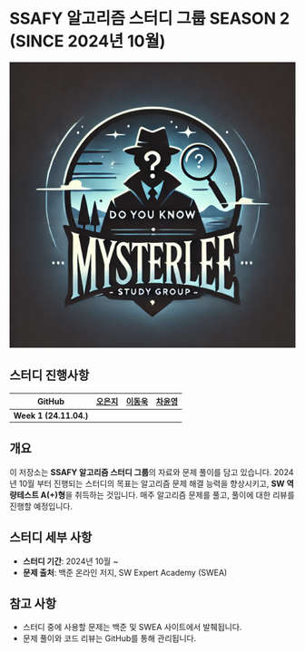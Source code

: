 # SSAFY 알고리즘 스터디 그룹 SEASON 2 (SINCE 2024년 10월)

![이미지](./mysterlee.png)

## 스터디 진행사항

| **GitHub**             | **[오은지](https://github.com/oille12/MysterLee)** | **[이동욱](https://github.com/2Ludy/MysterLee)** | **[차윤영](https://github.com/yuncof/MysterLee)** |
| ---------------------- | -------------------------------------------------- | ------------------------------------------------ | ------------------------------------------------- |
| **Week 1 (24.11.04.)** |                                                    |                                                  |                                                   |

## 개요

이 저장소는 **SSAFY 알고리즘 스터디 그룹**의 자료와 문제 풀이를 담고 있습니다. 2024년 10월 부터 진행되는 스터디의 목표는 알고리즘 문제 해결 능력을 향상시키고, **SW 역량테스트 A(+)형**을 취득하는 것입니다. 매주 알고리즘 문제를 풀고, 풀이에 대한 리뷰를 진행할 예정입니다.

## 스터디 세부 사항

- **스터디 기간**: 2024년 10월 ~
- **문제 출처**: 백준 온라인 저지, SW Expert Academy (SWEA)

## 참고 사항

- 스터디 중에 사용할 문제는 백준 및 SWEA 사이트에서 발췌됩니다.
- 문제 풀이와 코드 리뷰는 GitHub를 통해 관리됩니다.
